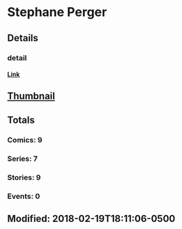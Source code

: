# Stephane  Perger 
## Details
### detail
#### [Link](http://marvel.com/comics/creators/11341/stephane_perger?utm_campaign=apiRef&utm_source=225578a89fc76f3d20fbffda5d17a88d)
## [Thumbnail](http://i.annihil.us/u/prod/marvel/i/mg/b/40/image_not_available.jpg)
## Totals
### Comics: 9
### Series: 7
### Stories: 9
### Events: 0
## Modified: 2018-02-19T18:11:06-0500